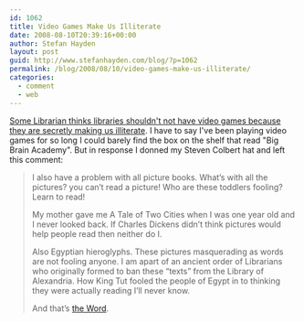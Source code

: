 ```yaml
---
id: 1062
title: Video Games Make Us Illiterate
date: 2008-08-10T20:39:16+00:00
author: Stefan Hayden
layout: post
guid: http://www.stefanhayden.com/blog/?p=1062
permalink: /blog/2008/08/10/video-games-make-us-illiterate/
categories:
  - comment
  - web
---
```

<a href="http://www.librarystuff.net/2008/08/10/librarys-guitar-hero-contests-a-hot-ticket/#comment-24969">Some Librarian thinks libraries shouldn't not have video games because they are secretly making us illiterate</a>. I have to say I've been playing video games for so long I could barely find the box on the shelf that read "Big Brain Academy". But in response I donned my Steven Colbert hat and left this comment:

<blockquote>I also have a problem with all picture books. What’s with all the pictures? you can’t read a picture! Who are these toddlers fooling? Learn to read!

My mother gave me A Tale of Two Cities when I was one year old and I never looked back. If Charles Dickens didn’t think pictures would help people read then neither do I.

Also Egyptian hieroglyphs. These pictures masquerading as words are not fooling anyone. I am apart of an ancient order of Librarians who originally formed to ban these “texts” from the Library of Alexandria. How King Tut fooled the people of Egypt in to thinking they were actually reading I’ll never know.

And that’s <a href="http://en.wikipedia.org/wiki/Recurring_segments_on_The_Colbert_Report#The_W.C3.B8rd">the Word</a>.</blockquote>

